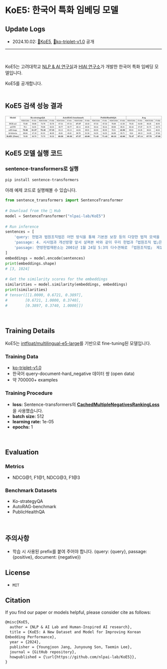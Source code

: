 # KoE5: 한국어 특화 임베딩 모델

## Update Logs
- 2024.10.02: [🤗KoE5]([url](https://huggingface.co/nlpai-lab/KoE5)), [🤗ko-triplet-v1.0](https://huggingface.co/datasets/nlpai-lab/ko-triplet-v1.0) 공개

---

<br>

KoE5는 고려대학교 [NLP & AI 연구실](http://nlp.korea.ac.kr/)과 [HIAI 연구소](http://hiai.korea.ac.kr)가 개발한 한국어 특화 임베딩 모델입니다.

KoE5를 공개합니다.  
<br/>

## KoE5 검색 성능 결과
<img src="assets/koe5-evaluation.png" >

## KoE5 모델 실행 코드
### sentence-transformers로 실행
```bash
pip install sentence-transformers
```

아래 예제 코드로 실행해볼 수 있습니다.

```python
from sentence_transformers import SentenceTransformer

# Download from the 🤗 Hub
model = SentenceTransformer("nlpai-lab/KoE5")

# Run inference
sentences = [
    'query: 헌법과 법원조직법은 어떤 방식을 통해 기본권 보장 등의 다양한 법적 모색을 가능하게 했어',
    'passage: 4. 시사점과 개선방향 앞서 살펴본 바와 같이 우리 헌법과 ｢법원조직 법｣은 대법원 구성을 다양화하여 기본권 보장과 민주주의 확립에 있어 다각적인 법적 모색을 가능하게 하는 것을 근본 규범으로 하고 있다. 더욱이 합의체로서의 대법원 원리를 채택하고 있는 것 역시 그 구성의 다양성을 요청하는 것으로 해석된다. 이와 같은 관점에서 볼 때 현직 법원장급 고위법관을 중심으로 대법원을 구성하는 관행은 개선할 필요가 있는 것으로 보인다.',
    'passage: 연방헌법재판소는 2001년 1월 24일 5:3의 다수견해로 「법원조직법」 제169조 제2문이 헌법에 합치된다는 판결을 내렸음 ○ 5인의 다수 재판관은 소송관계인의 인격권 보호, 공정한 절차의 보장과 방해받지 않는 법과 진실 발견 등을 근거로 하여 텔레비전 촬영에 대한 절대적인 금지를 헌법에 합치하는 것으로 보았음 ○ 그러나 나머지 3인의 재판관은 행정법원의 소송절차는 특별한 인격권 보호의 이익도 없으며, 텔레비전 공개주의로 인해 법과 진실 발견의 과정이 언제나 위태롭게 되는 것은 아니라면서 반대의견을 제시함 ○ 왜냐하면 행정법원의 소송절차에서는 소송당사자가 개인적으로 직접 심리에 참석하기보다는 변호사가 참석하는 경우가 많으며, 심리대상도 사실문제가 아닌 법률문제가 대부분이기 때문이라는 것임 □ 한편, 연방헌법재판소는 「연방헌법재판소법」(Bundesverfassungsgerichtsgesetz: BVerfGG) 제17a조에 따라 제한적이나마 재판에 대한 방송을 허용하고 있음 ○ 「연방헌법재판소법」 제17조에서 「법원조직법」 제14절 내지 제16절의 규정을 준용하도록 하고 있지만, 녹음이나 촬영을 통한 재판공개와 관련하여서는 「법원조직법」과 다른 내용을 규정하고 있음',
]
embeddings = model.encode(sentences)
print(embeddings.shape)
# [3, 1024]

# Get the similarity scores for the embeddings
similarities = model.similarity(embeddings, embeddings)
print(similarities)
# tensor([[1.0000, 0.6721, 0.3897],
#        [0.6721, 1.0000, 0.3740],
#        [0.3897, 0.3740, 1.0000]])
```

<br/>

## Training Details
KoE5는 [intfloat/multilingual-e5-large](https://huggingface.co/intfloat/multilingual-e5-large)를 기반으로 fine-tuning된 모델입니다.
### Training Data
- [ko-triplet-v1.0](https://huggingface.co/datasets/nlpai-lab/ko-triplet-v1.0)
- 한국어 query-document-hard_negative 데이터 쌍 (open data)
- 약 700000+ examples

### Training Procedure
- **loss:** Sentence-transformers의 **[CachedMultipleNegativesRankingLoss](https://sbert.net/docs/package_reference/sentence_transformer/losses.html#cachedmultiplenegativesrankingloss)** 을 사용했습니다.
- **batch size:** 512
- **learning rate:** 1e-05
- **epochs:** 1

<br/>

## Evaluation
### Metrics
- NDCG@1, F1@1, NDCG@3, F1@3
### Benchmark Datasets
- Ko-strategyQA
- AutoRAG-benchmark
- PublicHealthQA

<br/>

## 주의사항

- 학습 시 사용된 prefix를 붙여 주어야 합니다. (query: {query}, passage: {positive}, document: {negative})
  
## License
- ```MIT```

## Citation

If you find our paper or models helpful, please consider cite as follows:
```text
@misc{KoE5,
  author = {NLP & AI Lab and Human-Inspired AI research},
  title = {KoE5: A New Dataset and Model for Improving Korean Embedding Performance},
  year = {2024},
  publisher = {Youngjoon Jang, Junyoung Son, Taemin Lee},
  journal = {GitHub repository},
  howpublished = {\url{https://github.com/nlpai-lab/KoE5}},
}
```
